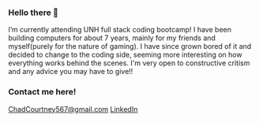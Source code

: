 ### Hello there 👋

I’m currently attending UNH full stack coding bootcamp! I have been building computers for about 7 years, mainly for my friends and myself(purely for the nature of gaming). I have since grown bored of it and decided to change to the coding side, seeming more interesting on how everything works behind the scenes. I'm very open to constructive critism and any advice you may have to give!!

### Contact me here!
ChadCourtney567@gmail.com
[LinkedIn](https://www.linkedin.com/in/chad-courtney-7951721ba/)



